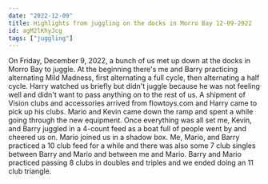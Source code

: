 ```yaml
---
date: "2022-12-09"
title: Highlights from juggling on the docks in Morro Bay 12-09-2022
id: agM2lKhyJcg
tags: ["juggling"]
---
```


On Friday, December 9, 2022, a bunch of us met up down at the docks in Morro Bay to juggle. At the beginning there's me and Barry practicing alternating Mild Madness, first alternating a full cycle, then alternating a half cycle. Harry watched us briefly but didn't juggle because he was not feeling well and didn't want to pass anything on to the rest of us. A shipment of Vision clubs and accessories arrived from flowtoys.com and Harry came to pick up his clubs. Mario and Kevin came down the ramp and spent a while going through the new equipment. Once everything was all set me, Kevin, and Barry juggled in a 4-count feed as a boat full of people went by and cheered us on. Mario joined us in a shadow box. Me, Mario, and Barry practiced a 10 club feed for a while and there was also some 7 club singles between Barry and Mario and between me and Mario. Barry and Mario practiced passing 8 clubs in doubles and triples and we ended doing an 11 club triangle.

